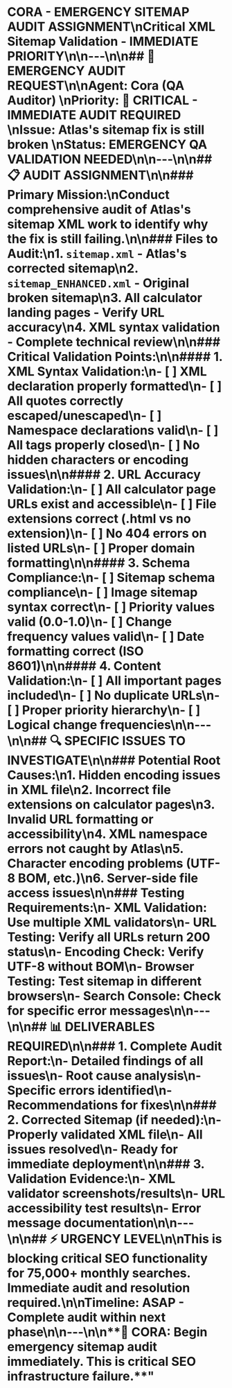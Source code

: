 # CORA - EMERGENCY SITEMAP AUDIT ASSIGNMENT\n**Critical XML Sitemap Validation - IMMEDIATE PRIORITY**\n\n---\n\n## 🚨 **EMERGENCY AUDIT REQUEST**\n\n**Agent:** Cora (QA Auditor)  \n**Priority:** 🔴 **CRITICAL - IMMEDIATE AUDIT REQUIRED**  \n**Issue:** Atlas's sitemap fix is still broken  \n**Status:** EMERGENCY QA VALIDATION NEEDED\n\n---\n\n## 📋 **AUDIT ASSIGNMENT**\n\n### **Primary Mission:**\nConduct comprehensive audit of Atlas's sitemap XML work to identify why the fix is still failing.\n\n### **Files to Audit:**\n1. **`sitemap.xml`** - Atlas's corrected sitemap\n2. **`sitemap_ENHANCED.xml`** - Original broken sitemap\n3. **All calculator landing pages** - Verify URL accuracy\n4. **XML syntax validation** - Complete technical review\n\n### **Critical Validation Points:**\n\n#### **1. XML Syntax Validation:**\n- [ ] XML declaration properly formatted\n- [ ] All quotes correctly escaped/unescaped\n- [ ] Namespace declarations valid\n- [ ] All tags properly closed\n- [ ] No hidden characters or encoding issues\n\n#### **2. URL Accuracy Validation:**\n- [ ] All calculator page URLs exist and accessible\n- [ ] File extensions correct (.html vs no extension)\n- [ ] No 404 errors on listed URLs\n- [ ] Proper domain formatting\n\n#### **3. Schema Compliance:**\n- [ ] Sitemap schema compliance\n- [ ] Image sitemap syntax correct\n- [ ] Priority values valid (0.0-1.0)\n- [ ] Change frequency values valid\n- [ ] Date formatting correct (ISO 8601)\n\n#### **4. Content Validation:**\n- [ ] All important pages included\n- [ ] No duplicate URLs\n- [ ] Proper priority hierarchy\n- [ ] Logical change frequencies\n\n---\n\n## 🔍 **SPECIFIC ISSUES TO INVESTIGATE**\n\n### **Potential Root Causes:**\n1. **Hidden encoding issues** in XML file\n2. **Incorrect file extensions** on calculator pages\n3. **Invalid URL formatting** or accessibility\n4. **XML namespace errors** not caught by Atlas\n5. **Character encoding problems** (UTF-8 BOM, etc.)\n6. **Server-side file access issues**\n\n### **Testing Requirements:**\n- **XML Validation:** Use multiple XML validators\n- **URL Testing:** Verify all URLs return 200 status\n- **Encoding Check:** Verify UTF-8 without BOM\n- **Browser Testing:** Test sitemap in different browsers\n- **Search Console:** Check for specific error messages\n\n---\n\n## 📊 **DELIVERABLES REQUIRED**\n\n### **1. Complete Audit Report:**\n- Detailed findings of all issues\n- Root cause analysis\n- Specific errors identified\n- Recommendations for fixes\n\n### **2. Corrected Sitemap (if needed):**\n- Properly validated XML file\n- All issues resolved\n- Ready for immediate deployment\n\n### **3. Validation Evidence:**\n- XML validator screenshots/results\n- URL accessibility test results\n- Error message documentation\n\n---\n\n## ⚡ **URGENCY LEVEL**\n\n**This is blocking critical SEO functionality for 75,000+ monthly searches. Immediate audit and resolution required.**\n\n**Timeline:** ASAP - Complete audit within next phase\n\n---\n\n**🚨 CORA: Begin emergency sitemap audit immediately. This is critical SEO infrastructure failure.**"